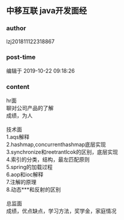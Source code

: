 ## 中移互联 java开发面经
### author 
lzj201811122318867
### post-time 

编辑于  2019-10-22 09:18:26
### content 
<div class="post-topic-des nc-post-content">
 hr面
 <br/>
 聊对公司产品的了解
 <br/>
 成绩，为人
 <br/>
 <br/>
 技术面
 <br/>
 1.aqs解释
 <br/>
 2.hashmap,concurrenthashmap底层实现
 <br/>
 3.synchronize和reetrantlcok的区别，底层实现
 <br/>
 4.索引的分类，结构，最左匹配原则
 <br/>
 5.spring的加载过程
 <br/>
 6.aop和ioc解释
 <br/>
 7.注解的原理
 <br/>
 8.动态***和反射的区别
 <br/>
 <br/>
 总监面
 <br/>
 成绩，优点缺点，学习方法，奖学金，家庭情况
 <br/>
 <br/>
 <br/>
</div>
